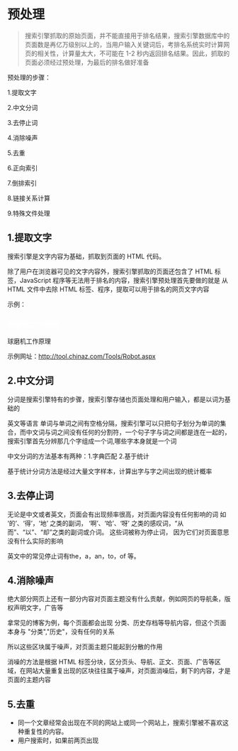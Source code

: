 # 预处理

> 搜索引擎抓取的原始页面，并不能直接用于排名结果，搜索引擎数据库中的页面数是再亿万级别以上的，当用户输入关键词后，考排名系统实时计算网页的相关性，计算量太大，不可能在 1-2 秒内返回排名结果。因此，抓取的页面必须经过预处理，为最后的排名做好准备

预处理的步骤：

1.提取文字

2.中文分词

3.去停止词

4.消除噪声

5.去重

6.正向索引

7.倒排索引

8.链接关系计算

9.特殊文件处理


## 1.提取文字
搜索引擎是文字内容为基础，抓取到页面的 HTML 代码。

除了用户在浏览器可见的文字内容外，搜索引擎抓取的页面还包含了 HTML 标签，JavaScript 程序等无法用于排名的内容，搜索引擎预处理首先要做的就是 从 HTML 文件中去除 HTML 标签、程序，提取可以用于排名的网页文字内容

示例：
<div id="pro_banbg" style="color:#fff;"  name="title_1"> <h3>球磨机工作原理</h3> </div>

球磨机工作原理

示例网址：http://tool.chinaz.com/Tools/Robot.aspx


## 2.中文分词
分词是搜索引擎特有的步骤，搜索引擎存储也页面处理和用户输入，都是以词为基础的

英文等语言 单词与单词之间有空格分隔，搜索引擎可以只把句子划分为单词的集合，而中文词与词之间没有任何的分割符，一个句子字与词之间都是连在一起的，搜索引擎首先分辨那几个字组成一个词,哪些字本身就是一个词

中文分词的方法基本有两种：1.字典匹配 2.基于统计

基于统计分词方法是经过大量文字样本，计算出字与字之间出现的统计概率

## 3.去停止词
无论是中文或者英文，页面会有出现频率很高，对页面内容没有任何影响的词
如 ‘的’、‘得’，‘地’ 之类的副词， ‘啊’、‘哈’、‘呀’ 之类的感叹词，“从而”、“以”、“却”之类的副词或介词。  这些词被称为停止词， 因为它们对页面意思没有什么实际的影响

英文中的常见停止词有the，a，an，to，of 等。

## 4.消除噪声
绝大部分网页上还有一部分内容对页面主题没有什么贡献，例如网页的导航条，版权声明文字，广告等

拿常见的博客为例，每个页面都会出现 分类、历史存档等导航内容，但这个页面本身与 "分类","历史"，没有任何的关系

所以这些区块属于噪声，对页面主题只能起到分散的作用

消噪的方法是根据 HTML 标签分块，区分页头、导航、正文、页面、广告等区域，在网站大量重复出现的区块往往属于噪声，对页面消噪后，剩下的内容，才是页面的主题内容

## 5.去重

- 同一个文章经常会出现在不同的网站上或同一个网站上，搜索引擎被不喜欢这种重复性的内容。
- 用户搜索时，如果前两页出现


